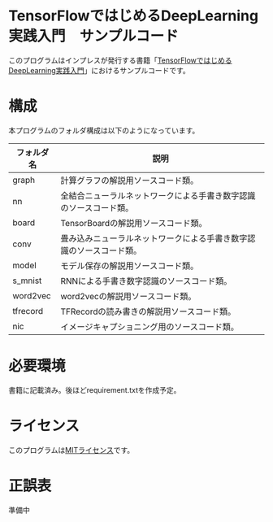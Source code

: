TensorFlowではじめるDeepLearning実践入門　サンプルコード
====

このプログラムはインプレスが発行する書籍「[TensorFlowではじめるDeepLearning実践入門](https://book.impress.co.jp/books/1117101113)」におけるサンプルコードです。

# 構成

本プログラムのフォルダ構成は以下のようになっています。

| フォルダ名 | 説明 |
---|---
| graph | 計算グラフの解説用ソースコード類。 |
| nn | 全結合ニューラルネットワークによる手書き数字認識のソースコード類。 |
| board | TensorBoardの解説用ソースコード類。 |
| conv | 畳み込みニューラルネットワークによる手書き数字認識のソースコード類。 |
| model | モデル保存の解説用ソースコード類。|
| s_mnist | RNNによる手書き数字認識のソースコード類。 |
| word2vec | word2vecの解説用ソースコード類。 |
| tfrecord | TFRecordの読み書きの解説用ソースコード類。 |
| nic | イメージキャプショニング用のソースコード類。 |

# 必要環境
書籍に記載済み。後ほどrequirement.txtを作成予定。

# ライセンス
このプログラムは[MITライセンス](https://opensource.org/licenses/mit-license.php)です。

# 正誤表
準備中
